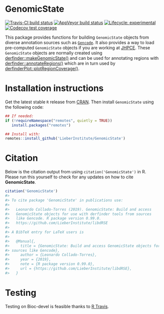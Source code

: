 
<!-- README.md is generated from README.Rmd. Please edit that file -->

# GenomicState

[![Travis-CI build
status](https://travis-ci.org/LieberInstitute/GenomicState.svg?branch=master)](https://travis-ci.org/LieberInstitute/GenomicState)
[![AppVeyor build
status](https://ci.appveyor.com/api/projects/status/github/LieberInstitute/GenomicState?branch=master&svg=true)](https://ci.appveyor.com/project/LieberInstitute/GenomicState)
[![Lifecycle:
experimental](https://img.shields.io/badge/lifecycle-experimental-orange.svg)](https://www.tidyverse.org/lifecycle/#experimental)
[![Codecov test
coverage](https://codecov.io/gh/LieberInstitute/GenomicState/branch/master/graphs/badge.svg)](https://codecov.io/gh/LieberInstitute/GenomicState?branch=master)

This package provides functions for building `GenomicState` objects from
diverse annotation sources such as
[`Gencode`](https://www.gencodegenes.org/human/releases.html). It also
provides a way to load pre-computed `GenomicState` objects if you are
working at [JHPCE](https://jhpce.jhu.edu/). These `GenomicState` objects
are normally created using
[derfinder::makeGenomicState()](https://rdrr.io/bioc/derfinder/man/makeGenomicState.html)
and can be used for annotating regions with
[derfinder::annotateRegions()](https://rdrr.io/bioc/derfinder/man/annotateRegions.html)
which are in turn used by
[derfinderPlot::plotRegionCoverage()](https://rdrr.io/bioc/derfinderPlot/man/plotRegionCoverage.html).

# Installation instructions

Get the latest stable `R` release from
[CRAN](http://cran.r-project.org/). Then install `GenomicState` using
the following code:

``` r
## If needed:
if (!requireNamespace("remotes", quietly = TRUE))
   install.packages("remotes")

## Install with:
remotes::install_github('LieberInstitute/GenomicState')
```

# Citation

Below is the citation output from using `citation('GenomicState')` in R.
Please run this yourself to check for any updates on how to cite
**GenomicState**.

``` r
citation('GenomicState')
#> 
#> To cite package 'GenomicState' in publications use:
#> 
#>   Leonardo Collado-Torres (2019). GenomicState: Build and access
#>   GenomicState objects for use with derfinder tools from sources
#>   like Gencode. R package version 0.99.0.
#>   https://github.com/LieberInstitute/libdRSE
#> 
#> A BibTeX entry for LaTeX users is
#> 
#>   @Manual{,
#>     title = {GenomicState: Build and access GenomicState objects for use with derfinder tools from
#> sources like Gencode},
#>     author = {Leonardo Collado-Torres},
#>     year = {2019},
#>     note = {R package version 0.99.0},
#>     url = {https://github.com/LieberInstitute/libdRSE},
#>   }
```

# Testing

Testing on Bioc-devel is feasible thanks to [R
Travis](http://docs.travis-ci.com/user/languages/r/).
